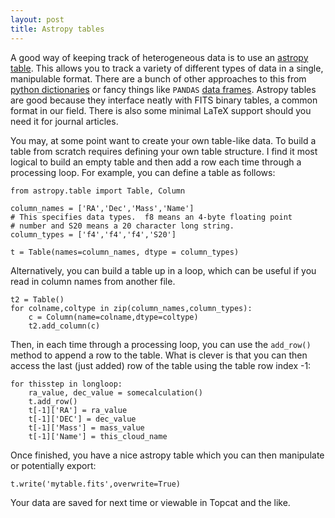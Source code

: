 ```yaml
---
layout: post
title: Astropy tables
---
```


A good way of keeping track of heterogeneous data is to use an [astropy table](http://docs.astropy.org/en/stable/table/).  This allows you to track a variety of different types of data in a single, manipulable format.  There are a bunch of other approaches to this from [python dictionaries](https://docs.python.org/2/tutorial/datastructures.html) or fancy things like `PANDAS` [data frames](http://pandas.pydata.org/pandas-docs/stable/dsintro.html).  Astropy tables are good because they interface neatly with FITS binary tables, a common format in our field.  There is also some minimal LaTeX support should you need it for journal articles.

You may, at some point want to create your own table-like data.  To build a table from scratch requires defining your own table structure.  I find it most logical to build an empty table and then add a row each time through a processing loop.  For example, you can define a table as follows:

	from astropy.table import Table, Column

	column_names = ['RA','Dec','Mass','Name']
	# This specifies data types.  f8 means an 4-byte floating point 
	# number and S20 means a 20 character long string.
	column_types = ['f4','f4','f4','S20']

	t = Table(names=column_names, dtype = column_types)

Alternatively, you can build a table up in a loop, which can be useful if you read in column names from another file.

	t2 = Table()
	for colname,coltype in zip(column_names,column_types):
		c = Column(name=colname,dtype=coltype)		
		t2.add_column(c)
		
Then, in each time through a processing loop, you can use the `add_row()` method to append a row to the table.  What is clever is that you can then access the last (just added) row of the table using the table row index -1:

	for thisstep in longloop:
		ra_value, dec_value = somecalculation()
		t.add_row()
		t[-1]['RA'] = ra_value
		t[-1]['DEC'] = dec_value
		t[-1]['Mass'] = mass_value
		t[-1]['Name'] = this_cloud_name

Once finished, you have a nice astropy table which you can then manipulate or potentially export:

	t.write('mytable.fits',overwrite=True)
	
Your data are saved for next time or viewable in Topcat and the like.
